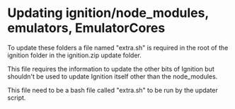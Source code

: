 # Updating ignition/node_modules, emulators, EmulatorCores

To update these folders a file named "extra.sh" is required in the root of the ignition folder in the ignition.zip update folder.

This file requires the information to update the other bits of Ignition but shouldn't be used to update Ignition itself other than the node_modules.

This file need to be a bash file called "extra.sh" to be run by the updater script.
